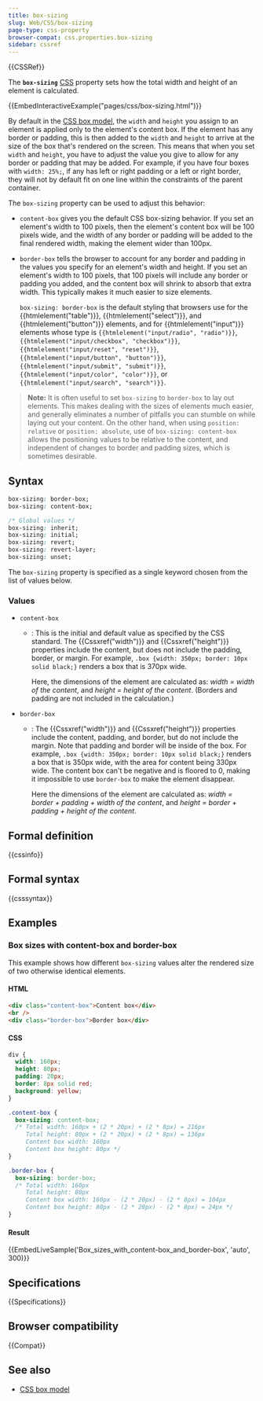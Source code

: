 ```yaml
---
title: box-sizing
slug: Web/CSS/box-sizing
page-type: css-property
browser-compat: css.properties.box-sizing
sidebar: cssref
---
```


{{CSSRef}}

The **`box-sizing`** [CSS](/en-US/docs/Web/CSS) property sets how the total width and height of an element is calculated.

{{EmbedInteractiveExample("pages/css/box-sizing.html")}}

By default in the [CSS box model](/en-US/docs/Web/CSS/CSS_box_model/Introduction_to_the_CSS_box_model), the `width` and `height` you assign to an element is applied only to the element's content box. If the element has any border or padding, this is then added to the `width` and `height` to arrive at the size of the box that's rendered on the screen. This means that when you set `width` and `height`, you have to adjust the value you give to allow for any border or padding that may be added. For example, if you have four boxes with `width: 25%;`, if any has left or right padding or a left or right border, they will not by default fit on one line within the constraints of the parent container.

The `box-sizing` property can be used to adjust this behavior:

- `content-box` gives you the default CSS box-sizing behavior. If you set an element's width to 100 pixels, then the element's content box will be 100 pixels wide, and the width of any border or padding will be added to the final rendered width, making the element wider than 100px.
- `border-box` tells the browser to account for any border and padding in the values you specify for an element's width and height. If you set an element's width to 100 pixels, that 100 pixels will include any border or padding you added, and the content box will shrink to absorb that extra width. This typically makes it much easier to size elements.

  `box-sizing: border-box` is the default styling that browsers use for the {{htmlelement("table")}}, {{htmlelement("select")}}, and {{htmlelement("button")}} elements, and for {{htmlelement("input")}} elements whose type is `{{htmlelement("input/radio", "radio")}}`, `{{htmlelement("input/checkbox", "checkbox")}}`, `{{htmlelement("input/reset", "reset")}}`, `{{htmlelement("input/button", "button")}}`, `{{htmlelement("input/submit", "submit")}}`, `{{htmlelement("input/color", "color")}}`, or `{{htmlelement("input/search", "search")}}`.

> **Note:** It is often useful to set `box-sizing` to `border-box` to lay out elements. This makes dealing with the sizes of elements much easier, and generally eliminates a number of pitfalls you can stumble on while laying out your content. On the other hand, when using `position: relative` or `position: absolute`, use of `box-sizing: content-box` allows the positioning values to be relative to the content, and independent of changes to border and padding sizes, which is sometimes desirable.

## Syntax

```css
box-sizing: border-box;
box-sizing: content-box;

/* Global values */
box-sizing: inherit;
box-sizing: initial;
box-sizing: revert;
box-sizing: revert-layer;
box-sizing: unset;
```

The `box-sizing` property is specified as a single keyword chosen from the list of values below.

### Values

- `content-box`

  - : This is the initial and default value as specified by the CSS standard. The {{Cssxref("width")}} and {{Cssxref("height")}} properties include the content, but does not include the padding, border, or margin. For example, `.box {width: 350px; border: 10px solid black;}` renders a box that is 370px wide.

    Here, the dimensions of the element are calculated as: _width = width of the content_, and _height = height of the content_. (Borders and padding are not included in the calculation.)

- `border-box`

  - : The {{Cssxref("width")}} and {{Cssxref("height")}} properties include the content, padding, and border, but do not include the margin. Note that padding and border will be inside of the box. For example, `.box {width: 350px; border: 10px solid black;}` renders a box that is 350px wide, with the area for content being 330px wide. The content box can't be negative and is floored to 0, making it impossible to use `border-box` to make the element disappear.

    Here the dimensions of the element are calculated as: _width = border + padding + width of the content_, and _height = border + padding + height of the content_.

## Formal definition

{{cssinfo}}

## Formal syntax

{{csssyntax}}

## Examples

### Box sizes with content-box and border-box

This example shows how different `box-sizing` values alter the rendered size of two otherwise identical elements.

#### HTML

```html
<div class="content-box">Content box</div>
<br />
<div class="border-box">Border box</div>
```

#### CSS

```css
div {
  width: 160px;
  height: 80px;
  padding: 20px;
  border: 8px solid red;
  background: yellow;
}

.content-box {
  box-sizing: content-box;
  /* Total width: 160px + (2 * 20px) + (2 * 8px) = 216px
     Total height: 80px + (2 * 20px) + (2 * 8px) = 136px
     Content box width: 160px
     Content box height: 80px */
}

.border-box {
  box-sizing: border-box;
  /* Total width: 160px
     Total height: 80px
     Content box width: 160px - (2 * 20px) - (2 * 8px) = 104px
     Content box height: 80px - (2 * 20px) - (2 * 8px) = 24px */
}
```

#### Result

{{EmbedLiveSample('Box_sizes_with_content-box_and_border-box', 'auto', 300)}}

## Specifications

{{Specifications}}

## Browser compatibility

{{Compat}}

## See also

- [CSS box model](/en-US/docs/Web/CSS/CSS_box_model/Introduction_to_the_CSS_box_model)
